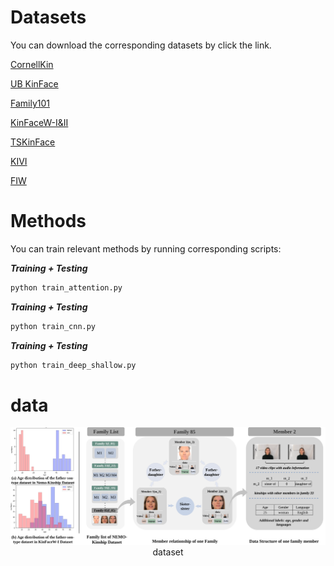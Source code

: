 # Datasets

You can download the corresponding datasets by click the link.

[CornellKin](http://chenlab.ece.cornell.edu/projects/KinshipVerification/)

[UB KinFace](http://www1.ece.neu.edu/~yunfu/research/Kinface/Kinface.htm)

[Family101](http://chenlab.ece.cornell.edu/projects/KinshipClassification/index.html)

[KinFaceW-I&II](http://www.kinfacew.com/)

[TSKinFace](http://parnec.nuaa.edu.cn/_upload/tpl/02/db/731/template731/pages/xtan/TSKinFace.html)

[KIVI](http://iab-rubric.org/resources/KIVI.html)

[FIW](https://web.northeastern.edu/smilelab/fiw/)

# Methods
You can train relevant methods by running corresponding scripts:

***Training + Testing***

```python
python train_attention.py
```
***Training + Testing***

```python
python train_cnn.py
```
***Training + Testing***

```python
python train_deep_shallow.py
```

# data
<center>
 <img src='img/img.png' >
 <figcaption> dataset  </figcaption>
</center>
